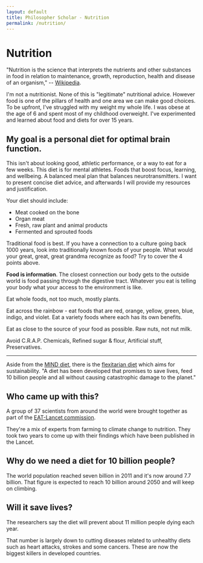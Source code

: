 ```yaml
---
layout: default
title: Philosopher Scholar - Nutrition
permalink: /nutrition/
---
```


# Nutrition

"Nutrition is the science that interprets the nutrients and other substances in food in relation to maintenance, growth, reproduction, health and disease of an organism," -- [Wikipedia](https://en.wikipedia.org/wiki/Nutrition).

I'm not a nutritionist. None of this is "legitimate" nutritional advice. However food is one of the pillars of health and one area we can make good choices. To be upfront, I've struggled with my weight my whole life. I was obese at the age of 6 and spent most of my childhood overweight. I've experimented and learned about food and diets for over 15 years.

## My goal is a personal diet for optimal brain function.

This isn't about looking good, athletic performance, or a way to eat for a few weeks. This diet is for mental athletes. Foods that boost focus, learning, and wellbeing. A balanced meal plan that balances neurotransmitters. I want to present concise diet advice, and afterwards I will provide my resources and justification.

Your diet should include:

* Meat cooked on the bone
* Organ meat
* Fresh, raw plant and animal products
* Fermented and sprouted foods

Traditional food is best. If you have a connection to a culture going back 1000 years, look into traditionally known foods of your people. What would your great, great, great grandma recognize as food? Try to cover the 4 points above.

**Food is information**. The closest connection our body gets to the outside world is food passing through the digestive tract. Whatever you eat is telling your body what your access to the environment is like.

Eat whole foods, not too much, mostly plants.

Eat across the rainbow - eat foods that are red, orange, yellow, green, blue, indigo, and violet. Eat a variety foods where each has its own benefits.

Eat as close to the source of your food as possible. Raw nuts, not nut milk.

Avoid C.R.A.P. Chemicals, Refined sugar & flour, Artificial stuff, Preservatives.

---

Aside from the [MIND diet](./MINDdiet/), there is the [flexitarian diet](https://www.bbc.com/news/health-46865204) which aims for sustainability. "A diet has been developed that promises to save lives, feed 10 billion people and all without causing catastrophic damage to the planet."

## Who came up with this?
A group of 37 scientists from around the world were brought together as part of the [EAT-Lancet commission](https://eatforum.org/eat-lancet-commission/).

They're a mix of experts from farming to climate change to nutrition. They took two years to come up with their findings which have been published in the Lancet.

## Why do we need a diet for 10 billion people?
The world population reached seven billion in 2011 and it's now around 7.7 billion. That figure is expected to reach 10 billion around 2050 and will keep on climbing.

## Will it save lives?
The researchers say the diet will prevent about 11 million people dying each year.

That number is largely down to cutting diseases related to unhealthy diets such as heart attacks, strokes and some cancers. These are now the biggest killers in developed countries.
